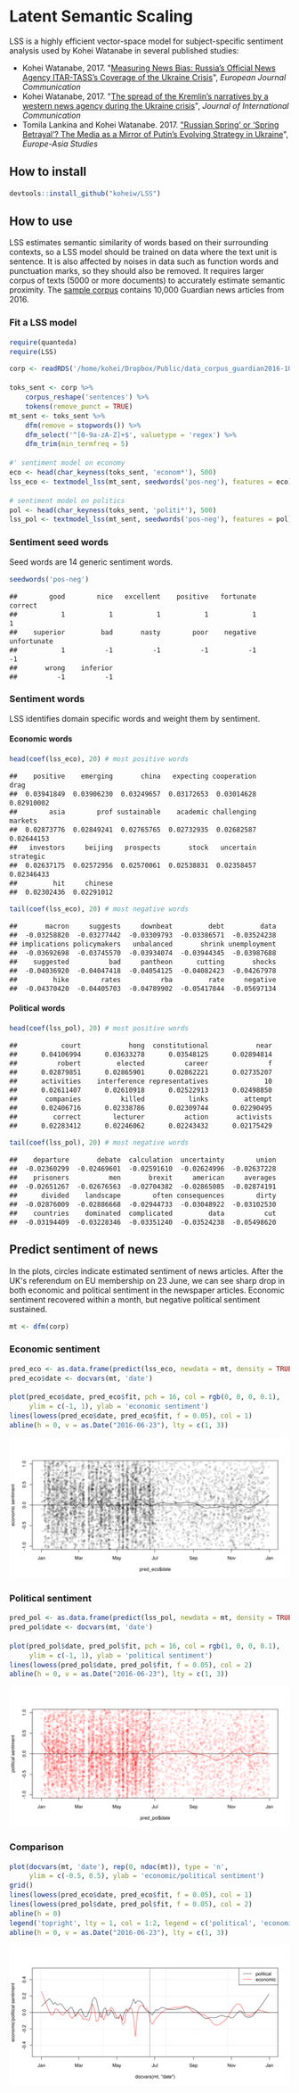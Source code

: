 
Latent Semantic Scaling
=======================

LSS is a highly efficient vector-space model for subject-specific sentiment analysis used by Kohei Watanabe in several published studies:

-   Kohei Watanabe, 2017. "[Measuring News Bias: Russia’s Official News Agency ITAR-TASS’s Coverage of the Ukraine Crisis](http://journals.sagepub.com/eprint/TBc9miIc89njZvY3gyAt/full)", *European Journal Communication*
-   Kohei Watanabe, 2017. "[The spread of the Kremlin’s narratives by a western news agency during the Ukraine crisis](http://www.tandfonline.com/eprint/h2IHsz2YKce6uJeeCmcd/full)", *Journal of International Communication*
-   Tomila Lankina and Kohei Watanabe. 2017. ["Russian Spring’ or ‘Spring Betrayal’? The Media as a Mirror of Putin’s Evolving Strategy in Ukraine](http://www.tandfonline.com/eprint/tWik7KDfsZv8C2KeNkI5/full)", *Europe-Asia Studies*

How to install
--------------

``` r
devtools::install_github("koheiw/LSS")
```

How to use
----------

LSS estimates semantic similarity of words based on their surrounding contexts, so a LSS model should be trained on data where the text unit is sentence. It is also affected by noises in data such as function words and punctuation marks, so they should also be removed. It requires larger corpus of texts (5000 or more documents) to accurately estimate semantic proximity. The [sample corpus](https://www.dropbox.com/s/kfhdoifes7z7t6j/data_corpus_guardian2016-10k.RDS?dl=1) contains 10,000 Guardian news articles from 2016.

### Fit a LSS model

``` r
require(quanteda)
require(LSS)
```

``` r
corp <- readRDS('/home/kohei/Dropbox/Public/data_corpus_guardian2016-10k.rds')

toks_sent <- corp %>% 
    corpus_reshape('sentences') %>% 
    tokens(remove_punct = TRUE)
mt_sent <- toks_sent %>% 
    dfm(remove = stopwords()) %>% 
    dfm_select('^[0-9a-zA-Z]+$', valuetype = 'regex') %>% 
    dfm_trim(min_termfreq = 5)

#' sentiment model on economy
eco <- head(char_keyness(toks_sent, 'econom*'), 500)
lss_eco <- textmodel_lss(mt_sent, seedwords('pos-neg'), features = eco)

# sentiment model on politics
pol <- head(char_keyness(toks_sent, 'politi*'), 500)
lss_pol <- textmodel_lss(mt_sent, seedwords('pos-neg'), features = pol)
```

### Sentiment seed words

Seed words are 14 generic sentiment words.

``` r
seedwords('pos-neg')
```

    ##        good        nice   excellent    positive   fortunate     correct 
    ##           1           1           1           1           1           1 
    ##    superior         bad       nasty        poor    negative unfortunate 
    ##           1          -1          -1          -1          -1          -1 
    ##       wrong    inferior 
    ##          -1          -1

### Sentiment words

LSS identifies domain specific words and weight them by sentiment.

#### Economic words

``` r
head(coef(lss_eco), 20) # most positive words
```

    ##    positive    emerging       china   expecting cooperation        drag 
    ##  0.03941849  0.03906230  0.03249657  0.03172653  0.03014628  0.02910002 
    ##        asia        prof sustainable    academic challenging     markets 
    ##  0.02873776  0.02849241  0.02765765  0.02732935  0.02682587  0.02644153 
    ##   investors     beijing   prospects       stock   uncertain   strategic 
    ##  0.02637175  0.02572956  0.02570061  0.02538831  0.02358457  0.02346433 
    ##         hit     chinese 
    ##  0.02302436  0.02291012

``` r
tail(coef(lss_eco), 20) # most negative words
```

    ##       macron     suggests     downbeat         debt         data 
    ##  -0.03258820  -0.03277442  -0.03309793  -0.03386571  -0.03524238 
    ## implications policymakers   unbalanced       shrink unemployment 
    ##  -0.03692698  -0.03745570  -0.03934074  -0.03944345  -0.03987688 
    ##    suggested          bad     pantheon      cutting       shocks 
    ##  -0.04036920  -0.04047418  -0.04054125  -0.04082423  -0.04267978 
    ##         hike        rates          rba         rate     negative 
    ##  -0.04370420  -0.04405703  -0.04789902  -0.05417844  -0.05697134

#### Political words

``` r
head(coef(lss_pol), 20) # most positive words
```

    ##           court            hong  constitutional            near 
    ##      0.04106994      0.03633278      0.03548125      0.02894814 
    ##          robert         elected          career               f 
    ##      0.02879851      0.02865901      0.02862221      0.02735207 
    ##      activities    interference representatives              10 
    ##      0.02611407      0.02610918      0.02522913      0.02498850 
    ##       companies          killed           links         attempt 
    ##      0.02406716      0.02338786      0.02309744      0.02290495 
    ##         correct        lecturer          action       activists 
    ##      0.02283412      0.02246062      0.02243432      0.02175429

``` r
tail(coef(lss_pol), 20) # most negative words
```

    ##    departure       debate  calculation  uncertainty        union 
    ##  -0.02360299  -0.02469601  -0.02591610  -0.02624996  -0.02637228 
    ##    prisoners          men       brexit     american     averages 
    ##  -0.02651267  -0.02676563  -0.02704382  -0.02865085  -0.02874191 
    ##      divided    landscape        often consequences        dirty 
    ##  -0.02876009  -0.02886668  -0.02944733  -0.03048922  -0.03102530 
    ##    countries    dominated  complicated         data          cut 
    ##  -0.03194409  -0.03228346  -0.03351240  -0.03524238  -0.05498620

Predict sentiment of news
-------------------------

In the plots, circles indicate estimated sentiment of news articles. After the UK's referendum on EU membership on 23 June, we can see sharp drop in both economic and political sentiment in the newspaper articles. Economic sentiment recovered within a month, but negative political sentiment sustained.

``` r
mt <- dfm(corp)
```

### Economic sentiment

``` r
pred_eco <- as.data.frame(predict(lss_eco, newdata = mt, density = TRUE))
pred_eco$date <- docvars(mt, 'date')

plot(pred_eco$date, pred_eco$fit, pch = 16, col = rgb(0, 0, 0, 0.1),
     ylim = c(-1, 1), ylab = 'economic sentiment')
lines(lowess(pred_eco$date, pred_eco$fit, f = 0.05), col = 1)
abline(h = 0, v = as.Date("2016-06-23"), lty = c(1, 3))
```

![](man/images/unnamed-chunk-9-1.png)

### Political sentiment

``` r
pred_pol <- as.data.frame(predict(lss_pol, newdata = mt, density = TRUE))
pred_pol$date <- docvars(mt, 'date')

plot(pred_pol$date, pred_pol$fit, pch = 16, col = rgb(1, 0, 0, 0.1),
     ylim = c(-1, 1), ylab = 'political sentiment')
lines(lowess(pred_pol$date, pred_pol$fit, f = 0.05), col = 2)
abline(h = 0, v = as.Date("2016-06-23"), lty = c(1, 3))
```

![](man/images/unnamed-chunk-10-1.png)

### Comparison

``` r
plot(docvars(mt, 'date'), rep(0, ndoc(mt)), type = 'n',
     ylim = c(-0.5, 0.5), ylab = 'economic/political sentiment')
grid()
lines(lowess(pred_eco$date, pred_eco$fit, f = 0.05), col = 1)
lines(lowess(pred_pol$date, pred_pol$fit, f = 0.05), col = 2)
abline(h = 0)
legend('topright', lty = 1, col = 1:2, legend = c('political', 'economic'))
abline(h = 0, v = as.Date("2016-06-23"), lty = c(1, 3))
```

![](man/images/unnamed-chunk-11-1.png)
